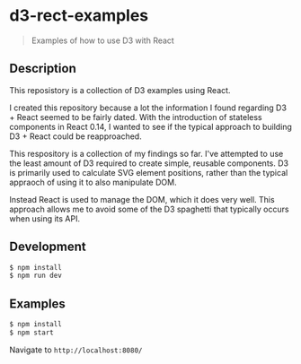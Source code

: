 # d3-rect-examples

> Examples of how to use D3 with React

## Description

This reposistory is a collection of D3 examples using React.

I created this repository because a lot the information I found regarding D3 + React seemed to be fairly dated. With the introduction of stateless components in React 0.14, I wanted to see if the typical approach to building D3 + React could be reapproached.

This respository is a collection of my findings so far. I've attempted to use the least amount of D3 required to create simple, reusable components. D3 is primarily used to calculate SVG element positions, rather than the typical appraoch of using it to also manipulate DOM.

Instead React is used to manage the DOM, which it does very well. This approach allows me to avoid some of the D3 spaghetti that typically occurs when using its API.

## Development

```bash
$ npm install
$ npm run dev
```

## Examples

```bash
$ npm install
$ npm start
```

Navigate to `http://localhost:8080/`
